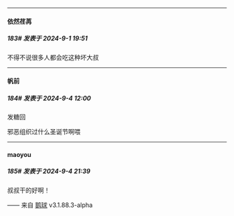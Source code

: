 ﻿
*****

####  依然荏苒  
##### 183#       发表于 2024-9-1 19:51

不得不说很多人都会吃这种坏大叔


*****

####  帆前  
##### 184#       发表于 2024-9-4 12:00

发糖回

邪恶组织过什么圣诞节啊喂


*****

####  maoyou  
##### 185#       发表于 2024-9-4 21:39

叔叔干的好啊！

—— 来自 [鹅球](https://www.pgyer.com/xfPejhuq) v3.1.88.3-alpha


